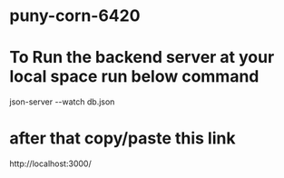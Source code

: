 # puny-corn-6420


# To Run the backend server at your local space run below command
json-server --watch db.json

# after that copy/paste this link
http://localhost:3000/